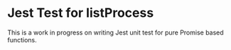 # Jest Test for listProcess

This is a work in progress on writing Jest unit test for pure Promise based functions.